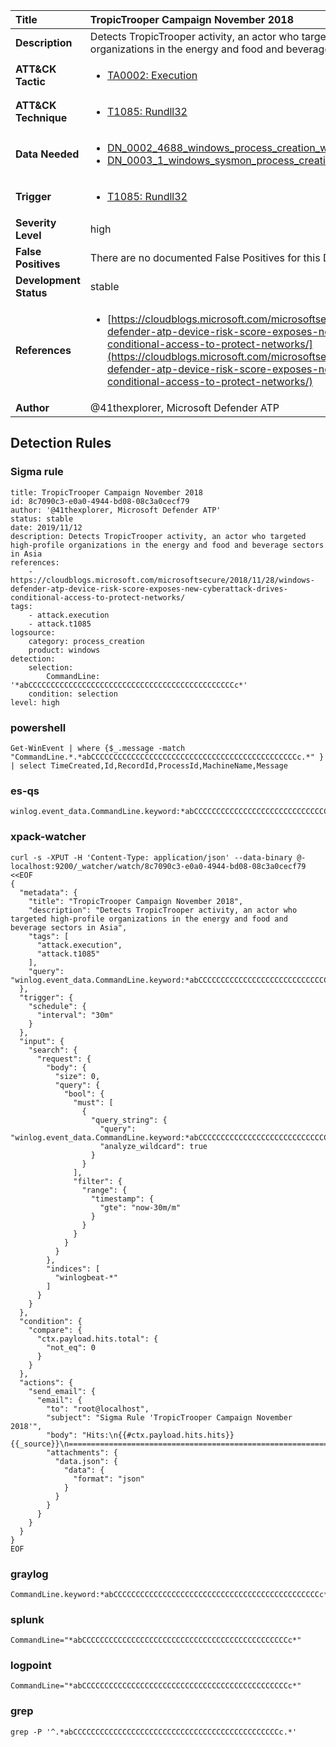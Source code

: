 | Title                    | TropicTrooper Campaign November 2018       |
|:-------------------------|:------------------|
| **Description**          | Detects TropicTrooper activity, an actor who targeted high-profile organizations in the energy and food and beverage sectors in Asia |
| **ATT&amp;CK Tactic**    |  <ul><li>[TA0002: Execution](https://attack.mitre.org/tactics/TA0002)</li></ul>  |
| **ATT&amp;CK Technique** | <ul><li>[T1085: Rundll32](https://attack.mitre.org/techniques/T1085)</li></ul>  |
| **Data Needed**          | <ul><li>[DN_0002_4688_windows_process_creation_with_commandline](../Data_Needed/DN_0002_4688_windows_process_creation_with_commandline.md)</li><li>[DN_0003_1_windows_sysmon_process_creation](../Data_Needed/DN_0003_1_windows_sysmon_process_creation.md)</li></ul>  |
| **Trigger**              | <ul><li>[T1085: Rundll32](../Triggers/T1085.md)</li></ul>  |
| **Severity Level**       | high |
| **False Positives**      |  There are no documented False Positives for this Detection Rule yet  |
| **Development Status**   | stable |
| **References**           | <ul><li>[https://cloudblogs.microsoft.com/microsoftsecure/2018/11/28/windows-defender-atp-device-risk-score-exposes-new-cyberattack-drives-conditional-access-to-protect-networks/](https://cloudblogs.microsoft.com/microsoftsecure/2018/11/28/windows-defender-atp-device-risk-score-exposes-new-cyberattack-drives-conditional-access-to-protect-networks/)</li></ul>  |
| **Author**               | @41thexplorer, Microsoft Defender ATP |


## Detection Rules

### Sigma rule

```
title: TropicTrooper Campaign November 2018
id: 8c7090c3-e0a0-4944-bd08-08c3a0cecf79
author: '@41thexplorer, Microsoft Defender ATP'
status: stable
date: 2019/11/12
description: Detects TropicTrooper activity, an actor who targeted high-profile organizations in the energy and food and beverage sectors in Asia
references:
    - https://cloudblogs.microsoft.com/microsoftsecure/2018/11/28/windows-defender-atp-device-risk-score-exposes-new-cyberattack-drives-conditional-access-to-protect-networks/
tags:
    - attack.execution
    - attack.t1085
logsource:
    category: process_creation
    product: windows
detection:
    selection:
        CommandLine: '*abCCCCCCCCCCCCCCCCCCCCCCCCCCCCCCCCCCCCCCCCCCCCCCc*'
    condition: selection
level: high

```





### powershell
    
```
Get-WinEvent | where {$_.message -match "CommandLine.*.*abCCCCCCCCCCCCCCCCCCCCCCCCCCCCCCCCCCCCCCCCCCCCCCc.*" } | select TimeCreated,Id,RecordId,ProcessId,MachineName,Message
```


### es-qs
    
```
winlog.event_data.CommandLine.keyword:*abCCCCCCCCCCCCCCCCCCCCCCCCCCCCCCCCCCCCCCCCCCCCCCc*
```


### xpack-watcher
    
```
curl -s -XPUT -H 'Content-Type: application/json' --data-binary @- localhost:9200/_watcher/watch/8c7090c3-e0a0-4944-bd08-08c3a0cecf79 <<EOF
{
  "metadata": {
    "title": "TropicTrooper Campaign November 2018",
    "description": "Detects TropicTrooper activity, an actor who targeted high-profile organizations in the energy and food and beverage sectors in Asia",
    "tags": [
      "attack.execution",
      "attack.t1085"
    ],
    "query": "winlog.event_data.CommandLine.keyword:*abCCCCCCCCCCCCCCCCCCCCCCCCCCCCCCCCCCCCCCCCCCCCCCc*"
  },
  "trigger": {
    "schedule": {
      "interval": "30m"
    }
  },
  "input": {
    "search": {
      "request": {
        "body": {
          "size": 0,
          "query": {
            "bool": {
              "must": [
                {
                  "query_string": {
                    "query": "winlog.event_data.CommandLine.keyword:*abCCCCCCCCCCCCCCCCCCCCCCCCCCCCCCCCCCCCCCCCCCCCCCc*",
                    "analyze_wildcard": true
                  }
                }
              ],
              "filter": {
                "range": {
                  "timestamp": {
                    "gte": "now-30m/m"
                  }
                }
              }
            }
          }
        },
        "indices": [
          "winlogbeat-*"
        ]
      }
    }
  },
  "condition": {
    "compare": {
      "ctx.payload.hits.total": {
        "not_eq": 0
      }
    }
  },
  "actions": {
    "send_email": {
      "email": {
        "to": "root@localhost",
        "subject": "Sigma Rule 'TropicTrooper Campaign November 2018'",
        "body": "Hits:\n{{#ctx.payload.hits.hits}}{{_source}}\n================================================================================\n{{/ctx.payload.hits.hits}}",
        "attachments": {
          "data.json": {
            "data": {
              "format": "json"
            }
          }
        }
      }
    }
  }
}
EOF

```


### graylog
    
```
CommandLine.keyword:*abCCCCCCCCCCCCCCCCCCCCCCCCCCCCCCCCCCCCCCCCCCCCCCc*
```


### splunk
    
```
CommandLine="*abCCCCCCCCCCCCCCCCCCCCCCCCCCCCCCCCCCCCCCCCCCCCCCc*"
```


### logpoint
    
```
CommandLine="*abCCCCCCCCCCCCCCCCCCCCCCCCCCCCCCCCCCCCCCCCCCCCCCc*"
```


### grep
    
```
grep -P '^.*abCCCCCCCCCCCCCCCCCCCCCCCCCCCCCCCCCCCCCCCCCCCCCCc.*'
```



